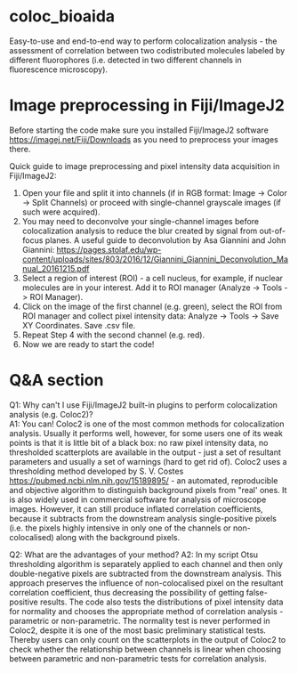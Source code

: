 # coloc_bioaida
Easy-to-use and end-to-end way to perform colocalization analysis - the assessment of correlation between two codistributed molecules labeled by different fluorophores (i.e. detected in two different channels in fluorescence microscopy).

# Image preprocessing in Fiji/ImageJ2 

Before starting the code make sure you installed Fiji/ImageJ2 software https://imagej.net/Fiji/Downloads as you need to preprocess your images there.

Quick guide to image preprocessing and pixel intensity data acquisition in Fiji/ImageJ2:
  1. Open your file and split it into channels (if in RGB format: Image -> Color -> Split Channels) or proceed with single-channel grayscale images (if such were acquired).
  2. You may need to deconvolve your single-channel images before colocalization analysis to reduce the blur created by signal from out-of-focus planes. A useful guide to deconvolution by Asa Giannini and John Giannini: https://pages.stolaf.edu/wp-content/uploads/sites/803/2016/12/Giannini_Giannini_Deconvolution_Manual_20161215.pdf 
  3. Select a region of interest (ROI) - a cell nucleus, for example, if nuclear molecules are in your interest. Add it to ROI manager (Analyze -> Tools -> ROI Manager).
  4. Click on the image of the first channel (e.g. green), select the ROI from ROI manager and collect pixel intensity data: Analyze -> Tools -> Save XY Coordinates. Save .csv file.
  5. Repeat Step 4 with the second channel (e.g. red).
  6. Now we are ready to start the code!

# Q&A section

  Q1: Why can't I use Fiji/ImageJ2 built-in plugins to perform colocalization analysis (e.g. Coloc2)?  
  A1: You can! Coloc2 is one of the most common methods for colocalization analysis. Usually it performs well, however, for some users one of its weak points is that it is little bit of a black box: no raw pixel intensity data, no thresholded scatterplots are available in the output - just a set of resultant parameters and usually a set of warnings (hard to get rid of). Coloc2 uses a thresholding method developed by S. V. Costes https://pubmed.ncbi.nlm.nih.gov/15189895/ - an automated, reproducible and objective algorithm to distinguish background pixels from "real' ones. It is also widely used in commercial software for analysis of microscope images. However, it can still produce inflated correlation coefficients, because it subtracts from the downstream analysis single-positive pixels (i.e. the pixels highly intensive in only one of the channels or non-colocalised) along with the background pixels. 
  
  Q2: What are the advantages of your method?
  A2: In my script Otsu thresholding algorithm is separately applied to each channel and then only double-negative pixels are subtracted from the downstream analysis. This approach preserves the influence of non-colocalised pixel on the resultant correlation coefficient, thus decreasing the possibility of getting false-positive results. The code also tests the distributions of pixel intensity data for normality and chooses the appropriate method of correlation analysis - parametric or non-parametric. The normality test is never performed in Coloc2, despite it is one of the most basic preliminary statistical tests. Thereby users can only count on the scatterplots in the output of Coloc2 to check whether the relationship between channels is linear when choosing between parametric and non-parametric tests for correlation analysis. 
  
  
